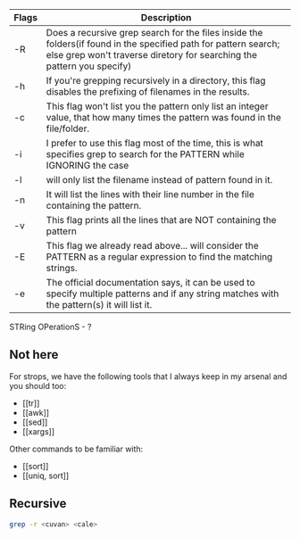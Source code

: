 
| Flags |  Description |
|---|---|
|-R|Does a recursive grep search for the files inside the folders(if found in the specified path for pattern search; else grep won't traverse diretory for searching the pattern you specify)|
|-h|If you're grepping recursively in a directory, this flag disables the prefixing of filenames in the results.|
|-c|This flag won't list you the pattern only list an integer value, that how many times the pattern was found in the file/folder.|
|-i|I prefer to use this flag most of the time, this is what specifies grep to search for the PATTERN while IGNORING the case|
|-l|will only list the filename instead of pattern found in it.|
|-n|It will list the lines with their line number in the file containing the pattern.|
|-v|This flag prints all the lines that are NOT containing the pattern|
|-E|This flag we already read above... will consider the PATTERN as a regular expression to find the matching strings.|
|-e|The official documentation says, it can be used to specify multiple patterns and if any string matches with the pattern(s) it will list it.|

STRing OPerationS - ? 


## Not here
For strops, we have the following tools that I always keep in my arsenal and you should too:

- [[tr]]
- [[awk]]
- [[sed]]
- [[xargs]]

Other commands to be familiar with:

- [[sort]]
- [[uniq, sort]]
## Recursive 
```bash
grep -r <cuvan> <cale>
```
